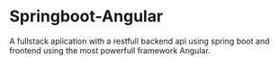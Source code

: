 # Springboot-Angular
A fullstack aplication with a restfull backend api using spring boot and frontend using the most powerfull framework Angular.
